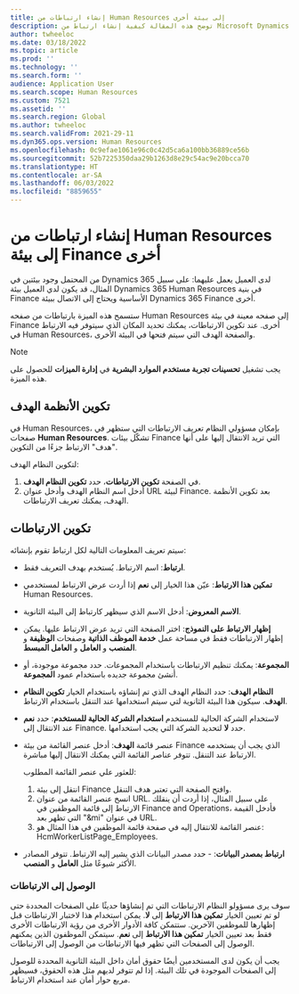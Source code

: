 ```yaml
---
title: إنشاء ارتباطات من Human Resources إلى بيئة أخرى
description: توضح هذه المقالة كيفية إنشاء ارتباط من Microsoft Dynamics 365 Human Resources إلى بيئة Dynamics 365 أخرى.
author: twheeloc
ms.date: 03/18/2022
ms.topic: article
ms.prod: ''
ms.technology: ''
ms.search.form: ''
audience: Application User
ms.search.scope: Human Resources
ms.custom: 7521
ms.assetid: ''
ms.search.region: Global
ms.author: twheeloc
ms.search.validFrom: 2021-29-11
ms.dyn365.ops.version: Human Resources
ms.openlocfilehash: 0c9efae1061e96c0c42d5ca6a100bb36889ce56b
ms.sourcegitcommit: 52b7225350daa29b1263d8e29c54ac9e20bcca70
ms.translationtype: HT
ms.contentlocale: ar-SA
ms.lasthandoff: 06/03/2022
ms.locfileid: "8859655"
---
```

# <a name="create-links-from-human-resources-to-another-finance-environment"></a>إنشاء ارتباطات من Human Resources إلى بيئة Finance أخرى

من المحتمل وجود بيئتين في Dynamics 365 لدى العميل يعمل عليهما: على سبيل المثال، قد يكون لدي العميل بيئة Dynamics 365 Human Resources في بنية Finance الأساسية ويحتاج إلى الاتصال ببيئة Dynamics 365 Finance أخرى. 

ستسمح هذه الميزة بارتباطات من صفحه Human Resources إلى صفحه معينة في بيئة Finance أخرى. عند تكوين الارتباطات، يمكنك تحديد المكان الذي سيتوفر فيه الارتباط في Human Resources، والصفحة الهدف التي سيتم فتحها في البيئة الأخرى.

> [!Note] 
> يجب تشغيل **تحسينات تجربة مستخدم الموارد البشرية‬** في **إدارة الميزات** للحصول على هذه الميزة.

## <a name="configure-target-systems"></a>تكوين الأنظمة الهدف

في Human Resources، بإمكان مسؤولي النظام تعريف الارتباطات التي ستظهر في صفحات **Human Resources**. تشكّل بيئات Finance التي تريد الانتقال إليها على أنها "هدف" الارتباط جزءًا من التكوين. 

لتكوين النظام الهدف:
1. في الصفحة **تكوين الارتباطات**، حدد **تكوين النظام الهدف**.  
2. أدخل اسم النظام الهدف وأدخل عنوان URL لبيئة Finance. بعد تكوين الأنظمة الهدف، يمكنك تعريف الارتباطات.

## <a name="configure-links"></a>تكوين الارتباطات

سيتم تعريف المعلومات التالية لكل ارتباط تقوم بإنشائه:
 - **ارتباط**: اسم الارتباط. يُستخدم بهدف التعريف فقط.
 - **تمكين هذا الارتباط**: عيّن هذا الخيار إلى **نعم** إذا أردت عرض الارتباط لمستخدمي Human Resources.
 - **الاسم المعروض**: أدخل الاسم الذي سيظهر كارتباط إلى البيئة الثانوية. 
 - **إظهار الارتباط على النموذج**: اختر الصفحة التي تريد عرض الارتباط عليها. يمكن إظهار الارتباطات فقط في مساحة عمل **خدمة الموظف الذاتية** وصفحات **الوظيفة** و **المنصب** و **العامل** و **العامل المبسط**.
 - **المجموعة**: يمكنك تنظيم الارتباطات باستخدام المجموعات. حدد مجموعة موجودة، أو أنشئ مجموعة جديده باستخدام عمود **المجموعة**.
 - **النظام الهدف**: حدد النظام الهدف الذي تم إنشاؤه باستخدام الخيار **تكوين النظام الهدف**. سيكون هذا البيئة الثانوية لتي سيتم استخدامها عند التنقل باستخدام الارتباط.
 - **استخدام الشركة الحالية للمستخدم**: حدد **نعم‏‎** لاستخدام الشركة الحالية للمستخدم‬ عند الانتقال إلى Finance. حدد **لا** لتحديد الشركة التي يجب استخدامها.
 - عنصر قائمة **الهدف‬**: أدخل عنصر القائمة من بيئة Finance الذي يجب أن يستخدمه الارتباط عند التنقل. تتوفر عناصر القائمة التي يمكنك الانتقال إليها مباشرة. 

   للعثور علي عنصر القائمة المطلوب:
   1. انتقل إلى بيئة Finance وافتح الصفحة التي تعتبر هدف التنقل. 
   2. انسخ عنصر القائمة من عنوان URL. على سبيل المثال، إذا أردت أن ينقلك الارتباط إلى قائمة الموظفين في Finance and Operations، فأدخل القيمة التي تظهر بعد "&mi" في عنوان URL. 
   3. عنصر القائمة للانتقال إليه في صفحة قائمة الموظفين في هذا المثال هو: HcmWorkerListPage_Employees.

 - **ارتباط بمصدر البيانات**: - حدد مصدر البيانات الذي يشير إليه الارتباط. تتوفر المصادر الأكثر شيوعًا مثل **العامل** و **المنصب**.

### <a name="access-to-links"></a>الوصول إلى الارتباطات

سوف يرى مسؤولو النظام الارتباطات التي تم إنشاؤها حديثًا على الصفحات المحددة حتى لو تم تعيين الخيار **تمكين هذا الارتباط** إلى **لا**. يمكن استخدام هذا لاختبار الارتباطات قبل إظهارها للموظفين الآخرين. ستتمكن كافة الأدوار الأخرى من رؤية الارتباطات الأخرى فقط بعد تعيين الخيار **تمكين هذا الارتباط** إلى **نعم**. سيتمكن الموظفون الذين يمكنهم الوصول إلى الصفحات التي تظهر فيها الارتباطات من الوصول إلى الارتباطات.

يجب أن يكون لدى المستخدمين أيضًا حقوق أمان داخل البيئة الثانوية المحددة للوصول إلى الصفحات الموجودة في تلك البيئة. إذا لم تتوفر لديهم مثل هذه الحقوق، فسيظهر مربع حوار أمان عند استخدام الارتباط.

